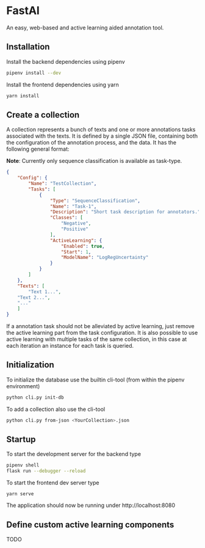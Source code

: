 # FastAl

An easy, web-based and active learning aided annotation tool.

## Installation

Install the backend dependencies using pipenv

```bash
pipenv install --dev
```

Install the frontend dependencies using yarn

```bash
yarn install
```

## Create a collection

A collection represents a bunch of texts and one or more annotations tasks associated with the texts.
It is defined by a single JSON file, containing both the configuration of the annotation process, and the data.
It has the following general format:

__Note__: Currently only sequence classification is available as task-type.

```json
{
    "Config": {
        "Name": "TestCollection",
        "Tasks": [
            {
                "Type": "SequenceClassification",
                "Name": "Task-1",
                "Description": "Short task description for annotators.",
                "Classes": [
                    "Negative",
                    "Positive"
                ],
                "ActiveLearning": {
                    "Enabled": true,
                    "Start": 1,
                    "ModelName": "LogRegUncertainty"
                }
            }
        ]
    },
    "Texts": [
        "Text 1...", 
	"Text 2...",
	"..."
    ]
}
```

If a annotation task should not be alleviated by active learning, just remove the active learning part
from the task configuration.
It is also possible to use active learning with multiple tasks of the same collection, in this case at each iteration
an instance for each task is queried.


## Initialization

To initialize the database use the builtin cli-tool (from within the pipenv environment)

```bash
python cli.py init-db
```

To add a collection also use the cli-tool
```bash
python cli.py from-json <YourCollection>.json
```

## Startup

To start the development server for the backend type

```bash
pipenv shell
flask run --debugger --reload
```

To start the frontend dev server type

```
yarn serve
```

The application should now be running under http://localhost:8080

## Define custom active learning components
TODO
